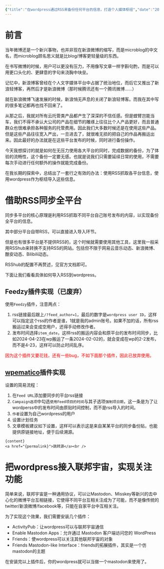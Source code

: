 ```yaml
---
{"title":"在wordpress通过RSS来备份任何平台的信息，打造个人媒体枢纽","date":"2024-04-24","lastmod":"2024-12-16","creation date":"2024-04-24 19:19","modification date":"星期一 2024 十二月16日 12:37:57","tags":["网站建设","wordpress","microblog"],"categories":null,"alases":null,"dg-publish":true,"created":"2025-03-08T11:35","updated":"2025-04-15T21:50","dg-path":"自托管折腾/在wordpress通过RSS来备份任何平台的信息，打造个人媒体枢纽.md","permalink":"/自托管折腾/在wordpress通过RSS来备份任何平台的信息，打造个人媒体枢纽/","dgPassFrontmatter":true,"noteIcon":""}
---
```



# 前言

当年微博还是一个新兴事物，也并非现在新浪微博的缩写，而是microblog的中文名，而microblog顾名思义就是比blog/博客更轻量级的东西。


在书写微博的时候，用户可以更没有压力，不用像写文章一样字斟句酌，而是可以用更口头化的、更肆意的字句来浇胸中块垒。


记忆中，新浪博客曾经在个人文字媒体平台中占据了统治地位，而后它又推出了新浪轻博客，再然后才是新浪微博（那时候腾讯还有一个腾讯微博……）


就在新浪微博飞速发展的时候，新浪悄无声息的关闭了新浪轻博客。而我在其中写的很多笔记都再也找不回来了。


从那之后，我就对所有云托管类产品都产生了深深的不信任感。但是螳臂岂能当车，我们不得不承认大公司的产品在细节的雕琢上往往比个人产品更好，而且普通群众也很难承担各种服务的托管费用。因此我们大多数时候还是在使用这些产品。但是这些产品往往宽入严出，一旦进去了，就很难无损的把自己的作品再搬运出来。因此最好的办法就是在这些平台发布的时候，同时进行备份操作。


今天我想探讨的就是如何在无压力使用各大平台的同时，完成数据的备份，为了体验的流畅性，这个备份一定要无感。也就是说我们只需要延续日常的使用，不需要每次手动进行任何额外的操作就能完成备份。


在我长期的探索中，总结出了一套行之有效的办法：使用RSS抓取各平台信息，使用wordpress作为枢纽导入这些信息。

# 借助RSS同步全平台

同步多平台的核心原理是利用RSS抓取不同平台自己账号发布的内容，以实现备份全平台的信息。

其中部分平台自带RSS，可以直接进入导入环节。

但是也有很多平台是不提供RSS的，这个时候就需要使用其他工具，这里我一般采用RSShub来转换不支持RSS的网站。包括但不限于网易云音乐动态、新浪微博、酷安动态、Bilibili动态。

RSShub的配置不再赘述，见官方文档即可。

下面让我们看看具体如何导入RSS到wordpress。

## Feedzy插件实现（已废弃）

使用`Feedzy`插件，注意两点：
1. rss链接最后跟上`/?feed_author=1`，最后的数字是`wordpress user ID`，这样可以指定这个rss的作者是谁，1就是我的admin账号。如果不加的话，所有rss搬运过来会变成空用户，还得手动修改作者。
2. 发布时间选择`item_date`，这样rss的搬运内容会和原平台的发布时间同步，比如2024-04-23在wp搬运了一条2024-02-02的，就会变成在wp的2-2发布，而不是4-23，这样可以防止时间乱序。

<font color="#ff0000">因为这个插件又要花钱，还有一些bug，不如下面那个插件，因此已放弃使用。</font>

## [wpematico](https://github.com/etruel/wpematico)插件实现

设置的简易流程：
1. 在`Feed URL`添加要同步的平台rss链接
2. `Campaign选项`中勾选`使用Feed项目的时间`与其子选项`强制项日期`，这一条是为了让wordperss中的发布时间由原贴时间控制，而不是rss导入的时间。
3. `作者`设置为自己wordpress的用户
4. 设置计划任务
5. 文章模板建议如下设置，这样可以表示这是来自某某平台的同步备份贴，也能提供原链接地址，便于后续溯源。

```
{content}
<a href="{permalink}">跳转源</a><br />
```


# 把wordpress接入联邦宇宙，实现关注功能

简单来说，联邦宇宙是一种通用协议，可以让Mastodon、Misskey等新兴的去中心化的微博平台互相链接，它使得不同平台互相关注成为了可能，而不是像传统的twitter/新浪微博/facebook等，只能在自家平台中互相关注。

为了实现这个效果，我们需要安装几个插件：

- ActivityPub：让wordpress可以与联邦宇宙通信
- Enable Mastodon Apps：允许通过 Mastodon 客户端访问您的 WordPress
- Friends：使wordpress可以关注其他联邦宇宙的对象
- Friends Mastodon-like Interface：friends的拓展插件，其实是一个仿mastodon的主题

在安装完以上插件后，你的wordpress就可以当做一个mastodon来使用了。
